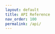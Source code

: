 ```yaml
---
layout: default
title: API Reference
nav_order: 100
permalink: /api/
---
```


<div class="redoc-wide">
  <div id="redoc-container" style="min-height: 85vh;"></div>
</div>

<script src="https://cdn.redoc.ly/redoc/latest/bundles/redoc.standalone.js" defer></script>
<script>
  window.addEventListener('DOMContentLoaded', function () {
    Redoc.init(
      '{{ site.baseurl }}/api/spec/openapi.yaml',
      {
        scrollYOffset: 60,
        hideDownloadButton: false,
        expandResponses: "200,201",
        theme: {
          colors: {
            primary: { main: "#2b6cb0" }
          },
          typography: {
            fontSize: "16px",
            lineHeight: "1.6"
          }
        }
      },
      document.getElementById('redoc-container')
    );
  });
</script>

<style>
.redoc-wide .main-content {
  max-width: 100%;
  padding: 0 1.5rem;
}
</style>
